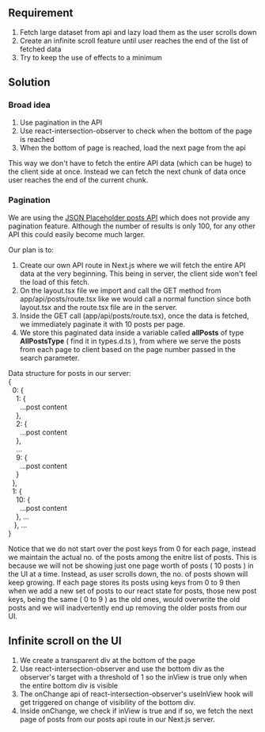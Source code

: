 ## Requirement
1. Fetch large dataset from api and lazy load them as the user scrolls down
2. Create an infinite scroll feature until user reaches the end of the list of fetched data
3. Try to keep the use of effects to a minimum

## Solution
### Broad idea
1. Use pagination in the API
2. Use react-intersection-observer to check when the bottom of the page is reached
4. When the bottom of page is reached, load the next page from the api

This way we don't have to fetch the entire API data (which can be huge) to the client side at once.
Instead we can fetch the next chunk of data once user reaches the end of the current chunk.

### Pagination
We are using the [JSON Placeholder posts API](https://jsonplaceholder.typicode.com/posts) which does not provide any pagination feature. Although the number of results is only 100, for any other API this could easily become much larger.

Our plan is to:
1. Create our own API route in Next.js where we will fetch the entire API data at the very beginning. This being in server, the client side won't feel the load of this fetch.
2. On the layout.tsx file we import and call the GET method from app/api/posts/route.tsx like we would call a normal function since both layout.tsx and the route.tsx file are in the server.
3. Inside the GET call (app/api/posts/route.tsx), once the data is fetched, we immediately paginate it with 10 posts per page.
4. We store this paginated data inside a variable called **allPosts** of type **AllPostsType** ( find it in types.d.ts ), from where we serve the posts from each page to client based on the page number passed in the search parameter.

Data structure for posts in our server: <br/>
{ <br/>
&nbsp;&nbsp;0: { <br/>
&nbsp;&nbsp;&nbsp;&nbsp;1: { <br/>
&nbsp;&nbsp;&nbsp;&nbsp;&nbsp;&nbsp;...post content <br/>
&nbsp;&nbsp;&nbsp;&nbsp;}, <br/>
&nbsp;&nbsp;&nbsp;&nbsp;2: { <br/>
&nbsp;&nbsp;&nbsp;&nbsp;&nbsp;&nbsp;...post content <br/>
&nbsp;&nbsp;&nbsp;&nbsp;}, <br/>
&nbsp;&nbsp;&nbsp;&nbsp;... <br/>
&nbsp;&nbsp;&nbsp;&nbsp;9: { <br/>
&nbsp;&nbsp;&nbsp;&nbsp;&nbsp;&nbsp;...post content <br/>
&nbsp;&nbsp;&nbsp;&nbsp;} <br/>
&nbsp;&nbsp;}, <br/>
&nbsp;&nbsp;1: { <br/>
&nbsp;&nbsp;&nbsp;&nbsp;10: { <br/>
&nbsp;&nbsp;&nbsp;&nbsp;&nbsp;&nbsp;...post content <br/>
&nbsp;&nbsp;&nbsp;&nbsp;}, ... <br/>
&nbsp;&nbsp;&nbsp;}, ... <br/>
} <br/>

Notice that we do not start over the post keys from 0 for each page, instead we maintain the actual no. of the posts among the enitre list of posts. This is because we will not be showing just one page worth of posts ( 10 posts ) in the UI at a time. Instead, as user scrolls down, the no. of posts shown will keep growing. If each page stores its posts using keys from 0 to 9 then when we add a new set of posts to our react state for posts, those new post keys, being the same ( 0 to 9 ) as the old ones, would overwrite the old posts and we will inadvertently end up removing the older posts from our UI.

## Infinite scroll on the UI
1. We create a transparent div at the bottom of the page
2. Use react-intersection-observer and use the bottom div as the observer's target with a threshold of 1 so the inView is true only when the entire bottom div is visible
3. The onChange api of react-intersection-observer's useInView hook will get triggered on change of visibility of the bottom div.
4. Inside onChange, we check if inView is true and if so, we fetch the next page of posts from our posts api route in our Next.js server.
